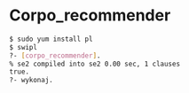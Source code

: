 Corpo_recommender
===================

```Bash
$ sudo yum install pl
$ swipl
?- [corpo_recommender].
% se2 compiled into se2 0.00 sec, 1 clauses
true.
?- wykonaj.
```

